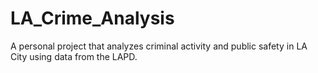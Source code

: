 # LA_Crime_Analysis
A personal project that analyzes criminal activity and public safety in LA City using data from the LAPD.
